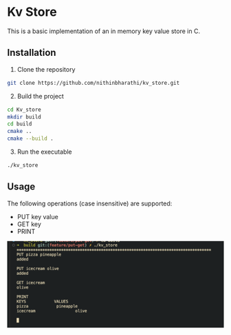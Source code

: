 # Kv Store

This is a basic implementation of an in memory key value store in C.

## Installation

1. Clone the repository
```bash
git clone https://github.com/nithinbharathi/kv_store.git
```

2. Build the project
```bash
cd Kv_store
mkdir build
cd build
cmake ..
cmake --build .
```

3. Run the executable
```bash
./kv_store
```

## Usage
The following operations (case insensitive) are supported:

- PUT key value
- GET key
- PRINT<br>


![](kv_store.png)
